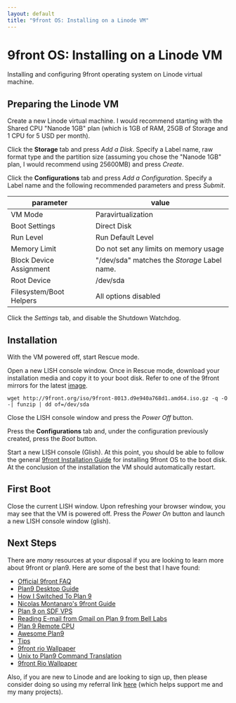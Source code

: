 ```yaml
---
layout: default
title: "9front OS: Installing on a Linode VM"
---
```


9front OS: Installing on a Linode VM
====================================

Installing and configuring 9front operating system on Linode virtual machine.

Preparing the Linode VM
-----------------------

Create a new Linode virtual machine. I would recommend starting with the
Shared CPU "Nanode 1GB" plan (which is 1GB of RAM, 25GB of Storage and 1 CPU
for 5 USD per month).

Click the **Storage** tab and press *Add a Disk*. Specify a Label name, raw
format type and the partition size (assuming you chose the "Nanode 1GB" plan,
I would recommend using 25600MB) and press *Create*.

Click the **Configurations** tab and press *Add a Configuration*. Specify a Label name and the following recommended parameters and press *Submit*.

|parameter              |value                                              |
|-----------------------|---------------------------------------------------|
|VM Mode                |Paravirtualization                                 |
|Boot Settings          |Direct Disk                                        |
|Run Level              |Run Default Level                                  |
|Memory Limit           |Do not set any limits on memory usage              |
|Block Device Assignment|"/dev/sda" matches the *Storage* Label name.       |
|Root Device            |/dev/sda                                           |
|Filesystem/Boot Helpers|All options disabled                               |

Click the *Settings* tab, and disable the Shutdown Watchdog.

Installation
------------

With the VM powered off, start Rescue mode.

Open a new LISH console window. Once in Rescue mode, download your
installation media and copy it to your boot disk. Refer to one of the 9front
mirrors for the latest [image](http://9front.org/iso/).

    wget http://9front.org/iso/9front-8013.d9e940a768d1.amd64.iso.gz -q -O -| funzip | dd of=/dev/sda

Close the LISH console window and press the *Power Off* button.

Press the **Configurations** tab and, under the configuration previously
created, press the *Boot* button.

Start a new LISH console (Glish). At this point, you should be able to follow
the general [9front Installation Guide](http://fqa.9front.org/fqa4.html#4.3)
for installing 9front OS to the boot disk. At the conclusion of the
installation the VM should automatically restart.
    
First Boot
----------

Close the current LISH window. Upon refreshing your browser window, you may
see that the VM is powered off. Press the *Power On* button and launch a new 
LISH console window (glish). 

Next Steps
----------

There are *many* resources at your disposal if you are looking to learn more 
about 9front or plan9. Here are some of the best that I have found: 

*   [Official 9front FAQ](http://fqa.9front.org)
*   [Plan9 Desktop Guide](https://pspodcasting.net/dan/blog/2019/plan9_desktop.html)
*   [How I Switched To Plan 9](http://helpful.cat-v.org/Blog/2019/12/03/0/)
*   [Nicolas Montanaro's 9front Guide](https://nicolasmontanaro.com/blog/9front-guide/)
*   [Plan 9 on SDF VPS](https://sdf.org/?tutorials/VPS_Plan9)
*   [Reading E-mail from Gmail on Plan 9 from Bell Labs](https://luksamuk.codes/posts/plan9-mail.html)
*   [Plan 9 Remote CPU](https://royniang.com/cpu_auth.html)
*   [Awesome Plan9](https://github.com/henesy/awesome-plan9)
*   [Tips](http://mirtchovski.com/lanlp9/tips.html)
*   [9front rio Wallpaper](https://b1nary.tk/pub/9front-rio-wallpaper/)
*   [Unix to Plan9 Command Translation](https://9p.io/wiki/plan9/Unix_to_Plan_9_command_translation/index.html)
*   [9front Rio Wallpaper](https://b1nary.tk/pub/9front-rio-wallpaper/)

Also, if you are new to Linode and are looking to sign up, then please consider 
doing so using my referral link
[here](https://www.linode.com/?r=0c625ecd8478eb827df57d2e2ffa095759d089ab)
(which helps support me and my many projects).
